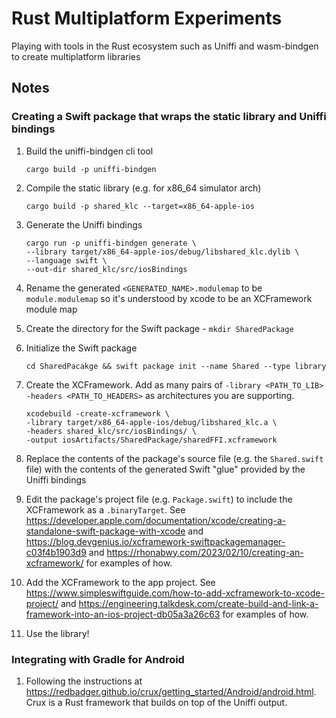 # Rust Multiplatform Experiments

Playing with tools in the Rust ecosystem such as Uniffi and wasm-bindgen to create multiplatform libraries 

## Notes

### Creating a Swift package that wraps the static library and Uniffi bindings

1. Build the uniffi-bindgen cli tool

    `cargo build -p uniffi-bindgen`

1. Compile the static library (e.g. for x86_64 simulator arch)

    `cargo build -p shared_klc --target=x86_64-apple-ios`

1. Generate the Uniffi bindings

    ```
    cargo run -p uniffi-bindgen generate \
    --library target/x86_64-apple-ios/debug/libshared_klc.dylib \
    --language swift \
    --out-dir shared_klc/src/iosBindings
    ```

1. Rename the generated `<GENERATED_NAME>.modulemap` to be `module.modulemap` so it's understood by xcode to be an XCFramework module map

1. Create the directory for the Swift package - `mkdir SharedPackage`

1. Initialize the Swift package

    `cd SharedPacakge && swift package init --name Shared --type library`

1. Create the XCFramework. Add as many pairs of `-library <PATH_TO_LIB> -headers <PATH_TO_HEADERS>` as architectures you are supporting.

    ```
    xcodebuild -create-xcframework \
    -library target/x86_64-apple-ios/debug/libshared_klc.a \
    -headers shared_klc/src/iosBindings/ \
    -output iosArtifacts/SharedPackage/sharedFFI.xcframework
    ```

1. Replace the contents of the package's source file (e.g. the `Shared.swift` file) with the contents of the generated Swift "glue" provided by the Uniffi bindings

1. Edit the package's project file (e.g. `Package.swift`) to include the XCFramework as a `.binaryTarget`. See https://developer.apple.com/documentation/xcode/creating-a-standalone-swift-package-with-xcode and https://blog.devgenius.io/xcframework-swiftpackagemanager-c03f4b1903d9 and https://rhonabwy.com/2023/02/10/creating-an-xcframework/ for examples of how.

1. Add the XCFramework to the app project. See https://www.simpleswiftguide.com/how-to-add-xcframework-to-xcode-project/ and https://engineering.talkdesk.com/create-build-and-link-a-framework-into-an-ios-project-db05a3a26c63 for examples of how.

1. Use the library!


### Integrating with Gradle for Android

1. Following the instructions at https://redbadger.github.io/crux/getting_started/Android/android.html. Crux is a Rust framework that builds on top of the Uniffi output.

